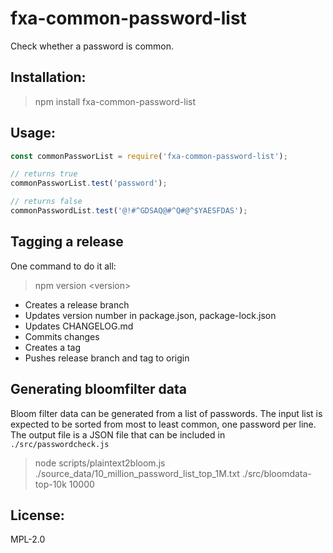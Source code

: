 # fxa-common-password-list

Check whether a password is common.

## Installation:
> npm install fxa-common-password-list

## Usage:
```js
const commonPassworList = require('fxa-common-password-list');

// returns true
commonPassworList.test('password');

// returns false
commonPasswordList.test('@!#^GDSAQ@#^Q#@^$YAESFDAS');
```

## Tagging a release

One command to do it all:

> npm version &lt;version&gt;

* Creates a release branch
* Updates version number in package.json, package-lock.json
* Updates CHANGELOG.md
* Commits changes
* Creates a tag
* Pushes release branch and tag to origin

## Generating bloomfilter data
Bloom filter data can be generated from a list
of passwords. The input list is expected to be
sorted from most to least common, one password
per line. The output file is a JSON file
that can be included in `./src/passwordcheck.js`

> node scripts/plaintext2bloom.js ./source_data/10_million_password_list_top_1M.txt ./src/bloomdata-top-10k 10000

## License:
MPL-2.0

